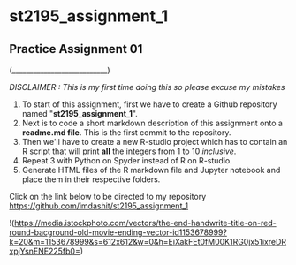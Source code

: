 # st2195_assignment_1

## Practice Assignment 01
(___________________________)

_DISCLAIMER : This is my first time doing this so please excuse my mistakes_

1. To start of this assignment, first we have to create a Github repository named "**st2195_assignment_1**".
2. Next is to code a short markdown description of this assignment onto a **readme.md file**. This is the first commit to the repository.
3. Then we'll have to create a new R-studio project which has to contain an R script that will print **all** the integers from 1 to 10 _inclusive_.
4. Repeat 3 with Python on Spyder instead of R on R-studio.
5. Generate HTML files of the R markdown file and Jupyter notebook and place them in their respective folders.

Click on the link below to be directed to my repository
<https://github.com/imdashit/st2195_assignment_1>

!(https://media.istockphoto.com/vectors/the-end-handwrite-title-on-red-round-bacground-old-movie-ending-vector-id1153678999?k=20&m=1153678999&s=612x612&w=0&h=EiXakFEt0fM00K1RG0jx51ixreDRxpjYsnENE225fb0=)

